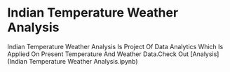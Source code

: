 # Indian Temperature Weather Analysis

Indian Temperature Weather Analysis Is Project Of Data Analytics Which Is Applied On Present Temperature And Weather Data.Check Out [Analysis](Indian Temperature Weather Analysis.ipynb)
